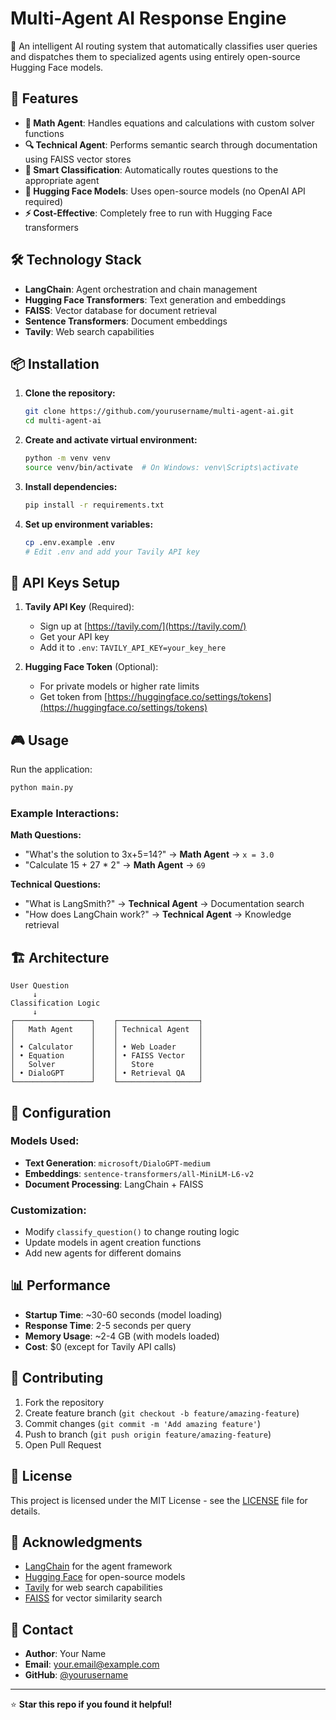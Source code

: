# Multi-Agent AI Response Engine

🤖 An intelligent AI routing system that automatically classifies user queries and dispatches them to specialized agents using entirely open-source Hugging Face models.

## 🚀 Features

- **🧮 Math Agent**: Handles equations and calculations with custom solver functions
- **🔍 Technical Agent**: Performs semantic search through documentation using FAISS vector stores
- **🎯 Smart Classification**: Automatically routes questions to the appropriate agent
- **🤗 Hugging Face Models**: Uses open-source models (no OpenAI API required)
- **⚡ Cost-Effective**: Completely free to run with Hugging Face transformers

## 🛠️ Technology Stack

- **LangChain**: Agent orchestration and chain management
- **Hugging Face Transformers**: Text generation and embeddings
- **FAISS**: Vector database for document retrieval
- **Sentence Transformers**: Document embeddings
- **Tavily**: Web search capabilities

## 📦 Installation

1. **Clone the repository:**
   ```bash
   git clone https://github.com/yourusername/multi-agent-ai.git
   cd multi-agent-ai
   ```

2. **Create and activate virtual environment:**
   ```bash
   python -m venv venv
   source venv/bin/activate  # On Windows: venv\Scripts\activate
   ```

3. **Install dependencies:**
   ```bash
   pip install -r requirements.txt
   ```

4. **Set up environment variables:**
   ```bash
   cp .env.example .env
   # Edit .env and add your Tavily API key
   ```

## 🔑 API Keys Setup

1. **Tavily API Key** (Required):
   - Sign up at [https://tavily.com/](https://tavily.com/)
   - Get your API key
   - Add it to `.env`: `TAVILY_API_KEY=your_key_here`

2. **Hugging Face Token** (Optional):
   - For private models or higher rate limits
   - Get token from [https://huggingface.co/settings/tokens](https://huggingface.co/settings/tokens)

## 🎮 Usage

Run the application:
```bash
python main.py
```

### Example Interactions:

**Math Questions:**
- "What's the solution to 3x+5=14?" → **Math Agent** → `x = 3.0`
- "Calculate 15 + 27 * 2" → **Math Agent** → `69`

**Technical Questions:**
- "What is LangSmith?" → **Technical Agent** → Documentation search
- "How does LangChain work?" → **Technical Agent** → Knowledge retrieval

## 🏗️ Architecture

```
User Question
     ↓
Classification Logic
     ↓
┌─────────────────┐    ┌──────────────────┐
│   Math Agent    │    │ Technical Agent  │
│                 │    │                  │
│ • Calculator    │    │ • Web Loader     │
│ • Equation      │    │ • FAISS Vector   │
│   Solver        │    │   Store          │
│ • DialoGPT      │    │ • Retrieval QA   │
└─────────────────┘    └──────────────────┘
```

## 🔧 Configuration

### Models Used:
- **Text Generation**: `microsoft/DialoGPT-medium`
- **Embeddings**: `sentence-transformers/all-MiniLM-L6-v2`
- **Document Processing**: LangChain + FAISS

### Customization:
- Modify `classify_question()` to change routing logic
- Update models in agent creation functions
- Add new agents for different domains

## 📊 Performance

- **Startup Time**: ~30-60 seconds (model loading)
- **Response Time**: 2-5 seconds per query
- **Memory Usage**: ~2-4 GB (with models loaded)
- **Cost**: $0 (except for Tavily API calls)

## 🤝 Contributing

1. Fork the repository
2. Create feature branch (`git checkout -b feature/amazing-feature`)
3. Commit changes (`git commit -m 'Add amazing feature'`)
4. Push to branch (`git push origin feature/amazing-feature`)
5. Open Pull Request

## 📝 License

This project is licensed under the MIT License - see the [LICENSE](LICENSE) file for details.

## 🙏 Acknowledgments

- [LangChain](https://langchain.com/) for the agent framework
- [Hugging Face](https://huggingface.co/) for open-source models
- [Tavily](https://tavily.com/) for web search capabilities
- [FAISS](https://faiss.ai/) for vector similarity search

## 📧 Contact

- **Author**: Your Name
- **Email**: your.email@example.com
- **GitHub**: [@yourusername](https://github.com/yourusername)

---

⭐ **Star this repo if you found it helpful!**

